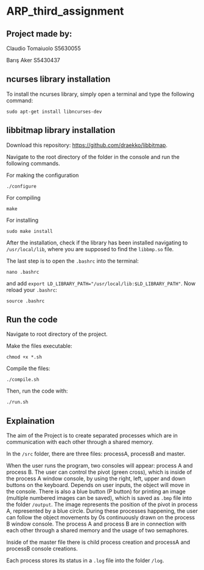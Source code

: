 # ARP_third_assignment

## Project made by:

Claudio Tomaiuolo S5630055

Barış Aker S5430437

## ncurses library installation
To install the ncurses library, simply open a terminal and type the following command:
```console
sudo apt-get install libncurses-dev
```
## libbitmap library installation
Download this repository: https://github.com/draekko/libbitmap.

Navigate to the root directory of the folder in the console and run the following commands.

For making the configuration
```console
./configure 
```

For compiling
```console
make
```

For installing
```console
sudo make install
```

After the installation, check if the library has been installed navigating to `/usr/local/lib`, where you are supposed to find the `libbmp.so` file.

The last step is to open the `.bashrc` into the terminal:
```console
nano .bashrc
```
and add `export LD_LIBRARY_PATH="/usr/local/lib:$LD_LIBRARY_PATH"`.
Now reload your `.bashrc`:
```console
source .bashrc
```

## Run the code
Navigate to root directory of the project.

Make the files executable:
```console
chmod +x *.sh
```
Compile the files:
```console
./compile.sh
```
Then, run the code with:
```console
./run.sh
```

## Explaination 

The aim of the Project is to create separated processes which are in communication with each other through a shared memory. 

In the `/src` folder, there are three files: processA, processB and master. 

When the user runs the program, two consoles will appear: process A and process B. The user can control the pivot (green cross), which is inside of the process A window console, by using the right, left, upper and down buttons on the keyboard. Depends on user inputs, the object will move in the console. There is also a blue button (P button) for printing an image (multiple numbered images can be saved), which is saved as `.bmp` file into the folder `/output`. The image represents the position of the pivot in process A, represented by a blue circle. 
During these processes happening, the user can follow the object movements by 0s continuously drawn on the process B window console.
The process A and process B are in connection with each other through a shared memory and the usage of two semaphores. 

Inside of the master file there is child process creation and processA and processB console creations.

Each process stores its status in a `.log` file into the folder `/log`.
